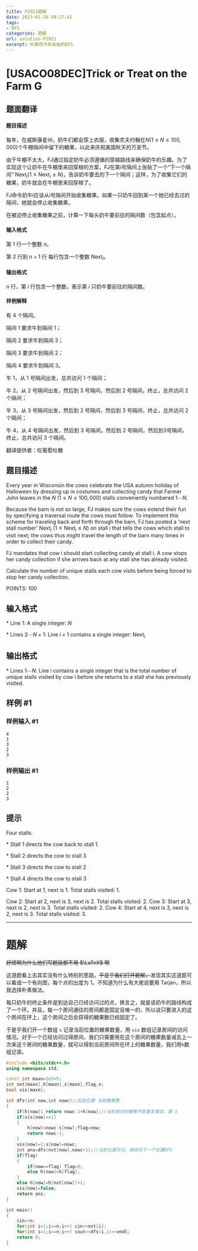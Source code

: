 ```yaml
---
title: P2921题解
date: 2023-01-20 08:27:41
tags:
- DFS
categories: 题解
url: solution-P2921
excerpt: 朴素而不失高级的DFS
---
```


# [USACO08DEC]Trick or Treat on the Farm G

## 题面翻译

#### 题目描述

每年，在威斯康星州，奶牛们都会穿上衣服，收集农夫约翰在$N$($1\leq N\leq100,000$)个牛棚隔间中留下的糖果，以此来庆祝美国秋天的万圣节。

由于牛棚不太大，FJ通过指定奶牛必须遵循的穿越路线来确保奶牛的乐趣。为了实现这个让奶牛在牛棚里来回穿梭的方案，FJ在第i号隔间上张贴了一个“下一个隔间” $\text{Next}_i$($1\leq \text{Next}_i\leq N$)，告诉奶牛要去的下一个隔间；这样，为了收集它们的糖果，奶牛就会在牛棚里来回穿梭了。

FJ命令奶牛i应该从i号隔间开始收集糖果。如果一只奶牛回到某一个她已经去过的隔间，她就会停止收集糖果。

在被迫停止收集糖果之前，计算一下每头奶牛要前往的隔间数（包含起点）。

#### 输入格式

第 $1$ 行一个整数 $n$。

第 $2$ 行到 $n+1$ 行 每行包含一个整数 $\text{Next}_i$。

#### 输出格式

$n$ 行，第 $i$ 行包含一个整数，表示第 $i$ 只奶牛要前往的隔间数。

#### 样例解释

有 $4$ 个隔间。

隔间 $1$ 要求牛到隔间 $1$；

隔间 $2$ 要求牛到隔间 $3$；

隔间 $3$ 要求牛到隔间 $2$；

隔间 $4$ 要求牛到隔间 $3$。

牛 $1$，从 $1$ 号隔间出发，总共访问 $1$ 个隔间；

牛 $2$，从 $2$ 号隔间出发，然后到 $3$ 号隔间，然后到 $2$ 号隔间，终止，总共访问 $2$ 个隔间；

牛 $3$，从 $3$ 号隔间出发，然后到 $2$ 号隔间，然后到 $3$ 号隔间，终止，总共访问 $2$ 个隔间；

牛 $4$，从 $4$ 号隔间出发，然后到 $3$ 号隔间，然后到 $2$ 号隔间，然后到3号隔间，终止，总共访问 $3$ 个隔间。

翻译提供者：吃葡萄吐糖

## 题目描述

Every year in Wisconsin the cows celebrate the USA autumn holiday of Halloween by dressing up in costumes and collecting candy that Farmer John leaves in the $N$ ($1\leq N\leq100,000$) stalls conveniently numbered $1\cdots N$.

Because the barn is not so large, FJ makes sure the cows extend their fun by specifying a traversal route the cows must follow.  To implement this scheme for traveling back and forth through the barn, FJ has posted a 'next stall number' $\text{Next}_i$ ($1\leq \text{Next}_i\leq N$) on stall i that tells the cows which stall to visit next; the cows thus might travel the length of the barn many times in order to collect their candy.

FJ mandates that cow i should start collecting candy at stall i. A cow stops her candy collection if she arrives back at any stall she has already visited.

Calculate the number of unique stalls each cow visits before being forced to stop her candy collection.

POINTS: $100$

## 输入格式

\* Line $1$: A single integer: $N$

\* Lines $2\cdots N+1$: Line $i+1$ contains a single integer: $\text{Next}_i$

## 输出格式

\* Lines $1\cdots N$: Line i contains a single integer that is the total number of unique stalls visited by cow i before she returns to a stall  she has previously visited.

## 样例 #1

### 样例输入 #1

```in
4 
1 
3 
2 
3
```

### 样例输出 #1

```out
1 
2 
2 
3
```

## 提示

Four stalls.

\* Stall $1$ directs the cow back to stall $1$.

\* Stall $2$ directs the cow to stall $3$

\* Stall $3$ directs the cow to stall $2$

\* Stall $4$ directs the cow to stall $3$


Cow $1$:  Start at $1$, next is $1$.  Total stalls visited: $1$.

Cow $2$:  Start at $2$, next is $3$, next is $2$. Total stalls visited: $2$. Cow $3$:  Start at $3$, next is $2$, next is $3$.  Total stalls visited: $2$. Cow $4$:  Start at $4$, next is $3$, next is $2$, next is $3$. Total stalls visited: $3$.

---

# 题解

~~好烦啊为什么他们写题目都不用 $\LaTeX$ 啊~~

这道题看上去其实没有什么特别的思路，~~于是乎我们打开题解，~~发现其实这道题可以看成一个有向图，每个点的出度为 $1$。不知道为什么有大佬说要用 Tarjan，所以我选择朴素做法。

每只奶牛的终止条件是到达自己已经访问过的点，换言之，就是该奶牛的路线构成了一个环。并且，每一个房间通往的房间都是固定且唯一的，所以说只要进入的这个房间在环上，这个房间之后会获得的糖果数已经固定了。

于是乎我们开一个数组 `s` 记录当前位置的糖果数量，用 `vis` 数组记录房间的访问情况。对于一个已经访问过得房间，我们只需要用在这个房间的糖果数量减去上一次来这个房间的糖果数量，就可以得到当前房间所在环上的糖果数量，我们用`h`数组记录。

```cpp
#include <bits/stdc++.h>
using namespace std;

const int maxn=1e5+5;
int nxt[maxn],h[maxn],s[maxn],flag,n;
bool vis[maxn];

int dfs(int now,int nowc)//起始位置 当前糖果数
{
	if(h[now]) return nowc-1+h[now];//当前房间的糖果不能重复累加，要-1
	if(vis[now]==1)
	{
		h[now]=nowc-s[now];flag=now;
		return nowc-1;
	}
	vis[now]=1;s[now]=nowc;
	int ans=dfs(nxt[now],nowc+1);//当前位置符合，继续向下一个位置DFS
	if(flag)
	{
		if(now==flag) flag=0;
		else h[now]=h[flag];
	}
	else h[now]=h[nxt[now]]+1;
	vis[now]=false;
	return ans;
}

int main()
{
	cin>>n;
	for(int i=1;i<=n;i++) cin>>nxt[i];
	for(int i=1;i<=n;i++) cout<<dfs(i,1)<<endl;
	return 0;
}
```



